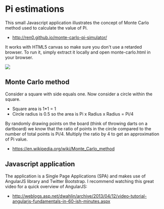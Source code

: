 Pi estimations 
========================

This small Javascript application illustrates the concept of Monte Carlo method used to calculate the value of Pi.
* http://ren0.github.io/monte-carlo-pi-simulator/

It works with HTML5 canvas so make sure you don't use a retarded browser.
To run it, simply extract it locally and open monte-carlo.html in your browser.

<img src="http://imgur.com/s3l13Sx">


Monte Carlo method
------------------------

Consider a square with side equals one. Now consider a circle within the square. 
* Square area is 1*1 = 1
* Circle radius is 0.5 so the area is Pi x Radius x Radius = Pi/4

By randomly drawing points on the board (think of throwing darts on a dartboard) we know that the ratio of points in the circle compared to the number of total points is Pi/4.
Multiply the ratio by 4 to get an approximation of Pi value.


* https://en.wikipedia.org/wiki/Monte_Carlo_method


Javascript application
------------------------

The application is a Single Page Applications (SPA) and makes use of AngularJS library and Twitter Bootstrap.
I recommend watching this great video for a quick overview of AngularJS:
* http://weblogs.asp.net/dwahlin/archive/2013/04/12/video-tutorial-angularjs-fundamentals-in-60-ish-minutes.aspx
